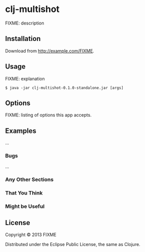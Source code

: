 # clj-multishot

FIXME: description

## Installation

Download from http://example.com/FIXME.

## Usage

FIXME: explanation

    $ java -jar clj-multishot-0.1.0-standalone.jar [args]

## Options

FIXME: listing of options this app accepts.

## Examples

...

### Bugs

...

### Any Other Sections
### That You Think
### Might be Useful

## License

Copyright © 2013 FIXME

Distributed under the Eclipse Public License, the same as Clojure.
